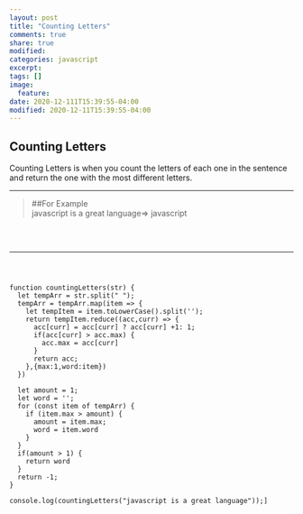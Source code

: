 ```yaml
---
layout: post
title: "Counting Letters"
comments: true
share: true
modified:
categories: javascript
excerpt:
tags: []
image:
  feature:
date: 2020-12-111T15:39:55-04:00
modified: 2020-12-11T15:39:55-04:00
---
```


## Counting Letters

Counting Letters is when you count the letters of each one in the sentence and return the one with the most different letters.
___

> ##For Example<br>
  javascript is a great language=> javascript<br>

>
##
<br>

___

~~~



function countingLetters(str) {
  let tempArr = str.split(" ");
  tempArr = tempArr.map(item => {
    let tempItem = item.toLowerCase().split('');
    return tempItem.reduce((acc,curr) => {
      acc[curr] = acc[curr] ? acc[curr] +1: 1;
      if(acc[curr] > acc.max) {
        acc.max = acc[curr]
      }
      return acc;
    },{max:1,word:item})
  })

  let amount = 1;
  let word = '';
  for (const item of tempArr) {
    if (item.max > amount) {
      amount = item.max;
      word = item.word
    }
  }
  if(amount > 1) {
    return word
  }
  return -1;
}

console.log(countingLetters("javascript is a great language"));]


~~~

